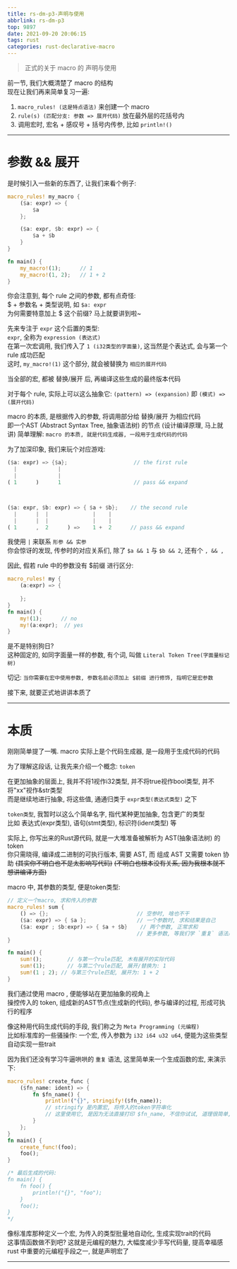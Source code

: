```yaml
---
title: rs-dm-p3-声明与使用
abbrlink: rs-dm-p3
top: 9897
date: 2021-09-20 20:06:15
tags: rust
categories: rust-declarative-macro
---
```

> 正式的关于 macro 的 声明与使用
<!-- more -->  
前一节, 我们大概清楚了 macro 的结构  
现在让我们再来简单复习一遍:  

1. `macro_rules! (这是特点语法)` 来创建一个 macro
2. `rule(s) (匹配分支: 参数 => 展开代码)` 放在最外层的花括号内  
3. 调用宏时, 宏名 + 感叹号 + 括号内传参, 比如 `println!()`

- - -
# 参数 && 展开
是时候引入一些新的东西了, 让我们来看个例子:  

```rust
macro_rules! my_macro {
	($a: expr) => {
		$a
	};

	($a: expr, $b: expr) => {
		$a + $b
	}
}

fn main() {
	my_macro!(1);      // 1
	my_macro!(1, 2);   // 1 + 2
}
```

你会注意到, 每个 rule 之间的参数, 都有点奇怪:  
$ + 参数名 + 类型说明, 如 `$a: expr`  
为何需要特意加上 $ 这个前缀? 马上就要讲到啦~  

先来专注于 `expr` 这个后置的类型:  
`expr`, 全称为 `expression (表达式)`  
在第一次宏调用, 我们传入了 `1 (i32类型的字面量)`, 这当然是个表达式, 会与第一个 rule 成功匹配  
这时, `my_macro!(1)` 这个部分, 就会被替换为 `相应的展开代码`  

当全部的宏, 都被 替换/展开 后, 再编译这些生成的最终版本代码 

对于每个 rule, 实际上可以这么抽象它: `(pattern) => (expansion)` 
即 `(模式) => (展开代码)` 

macro 的本质, 是根据传入的参数, 将调用部分给 替换/展开 为相应代码  
即一个AST (Abstract Syntax Tree, 抽象语法树) 的节点 (设计编译原理, 马上就讲)
简单理解: `macro 的本质, 就是代码生成器, 一段用于生成代码的代码`  


为了加深印象, 我们来玩个对应游戏:  
```rust
($a: expr) => {$a};                     // the first rule
  |             |  
  |         	|
( 1      )      1                       // pass && expand 



($a: expr, $b: expr) => { $a + $b};    // the second rule
  |      |  |              |    |
  |      |  |              |    |
( 1      ,  2      ) =>    1 +  2      // pass && expand
```

我使用 `|` 来联系 `形参 && 实参`  
你会惊讶的发现, 传参时的对应关系们, 除了 `$a && 1` 与 `$b && 2`, 还有个 `, && ,`  

因此, 假若 rule 中的参数没有 $前缀 进行区分:  

```rust
macro_rules! my {
	(a:expr) => {
		
	};
}
fn main() {
	my!(1);      // no
	my!(a:expr);  // yes
}
```
是不是特别狗日?  
这种固定的, 如同字面量一样的参数, 有个词, 叫做 `Literal Token Tree(字面量标记树)`  

切记: `当你需要在宏中使用参数, 参数名前必须加上 $前缀 进行修饰, 指明它是宏参数`  

接下来, 就要正式地讲讲本质了
- - -

# 本质
刚刚简单提了一嘴. macro 实际上是个代码生成器, 是一段用于生成代码的代码  

为了理解这段话, 让我先来介绍一个概念: `token`  

在更加抽象的层面上, 我并不将1视作i32类型, 并不将true视作bool类型, 并不将"xx"视作&str类型  
而是继续地进行抽象, 将这些值, 通通归类于 `expr类型(表达式类型)` 之下    

`token类型`, 我暂时以这么个简单名字, 指代某种更加抽象, 包含更广的类型  
比如 表达式(expr类型), 语句(stmt类型), 标识符(ident类型) 等    

实际上, 你写出来的Rust源代码, 就是一大堆准备被解析为 AST(抽象语法树) 的 token  
你只需晓得, 编译成二进制的可执行版本, 需要 AST, 而 组成 AST 又需要 token 协助
~~(其实你不明白也不是太影响写代码)~~
~~(不明白也根本没有关系, 因为我根本就不想讲编译方面)~~  

macro 中, 其参数的类型, 便是token类型:  
```rust
// 定义一个macro, 求和传入的参数
macro_rules! sum {
	() => {};                            // 空参时, 啥也不干
	($a: expr) => { $a };                // 一个参数时, 求和结果是自己
	($a: expr ; $b:expr) => { $a + $b}    // 两个参数, 正常求和
	                                     // 更多参数, 等我们学 `重复` 语法后再说  
}

fn main() {
	sum!();        // 与第一个rule匹配, 木有展开的实际代码
	sum!(1);       // 与第二个rule匹配, 展开/替换为: 1
	sum!(1 ; 2); // 与第三个rule匹配, 展开为: 1 + 2
}
```

我们通过使用 macro , 便能够站在更加抽象的视角上  
操控传入的 token, 组成新的AST节点(生成新的代码), 参与编译的过程, 形成可执行的程序  

像这种用代码生成代码的手段, 我们称之为 `Meta Programming (元编程)`  
比如标准库的一些骚操作: 一个宏, 传入参数为 `i32 i64 u32 u64`, 便能为这些类型自动实现一些trait  

因为我们还没有学习牛逼哄哄的 `重复` 语法, 这里简单来一个生成函数的宏, 来演示下:  
```rust
macro_rules! create_func {
	($fn_name: ident) => {
		fn $fn_name() {
			println!("{}", stringify!($fn_name)); 
			// stringify 是内置宏, 将传入的token字符串化
			// 这里使用它, 是因为无法直接打印 $fn_name, 不信你试试, 道理很简单, 懒得细讲了
		}
	};
}
fn main() {
	create_func!(foo);
	foo();
}

/* 最后生成的代码:
fn main() {
    fn foo() {
        println!("{}", "foo");
    }
    foo();
}
*/
```
像标准库那种定义一个宏, 为传入的类型批量地自动化, 生成实现trait的代码  
这事情函数做不到吧? 这就是元编程的魅力, 大幅度减少手写代码量, 提高幸福感  
rust 中重要的元编程手段之一, 就是声明宏了  
- - -
# 

